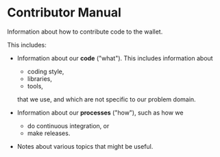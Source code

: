 # Contributor Manual

Information about how to contribute code to the wallet.

This includes:

* Information about our **code** ("what"). This includes information about
    
    * coding style,
    * libraries,
    * tools,
    
    that we use, and which are not specific to our problem domain.

* Information about our **processes** ("how"), such as how we

    * do continuous integration, or
    * make releases.

* Notes about various topics that might be useful.
